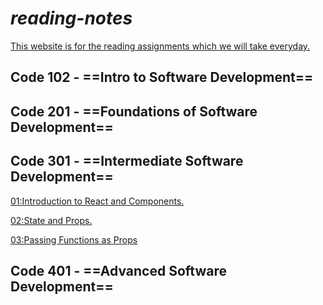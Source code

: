 # **_reading-notes_**

<ins>This website is for the reading assignments which we will take everyday.</ins>

## **Code 102 - ==Intro to Software Development==**

## **Code 201 - ==Foundations of Software Development==**

## **Code 301 - ==Intermediate Software Development==**

[01:Introduction to React and Components.](https://github.com/mohammedSaadeh/reading-notes/blob/main/notes/ReadClass01.md)

[02:State and Props.](https://github.com/mohammedSaadeh/reading-notes/blob/main/notes/ReadClass02.md)

[03:Passing Functions as Props](https://github.com/mohammedSaadeh/reading-notes/blob/main/notes/ReadClass03.md)

## **Code 401 - ==Advanced Software Development==**
